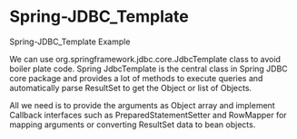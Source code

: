 # Spring-JDBC_Template
 Spring-JDBC_Template Example
 
 We can use org.springframework.jdbc.core.JdbcTemplate class to avoid boiler plate code. Spring JdbcTemplate is the central class in Spring JDBC core package and provides a lot of methods to execute queries and automatically parse ResultSet to get the Object or list of Objects.

All we need is to provide the arguments as Object array and implement Callback interfaces such as PreparedStatementSetter and RowMapper for mapping arguments or converting ResultSet data to bean objects. 
